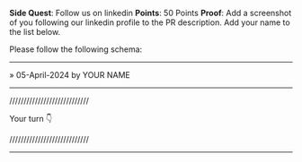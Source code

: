 **Side Quest**: Follow us on linkedin
**Points**: 50 Points
**Proof**: Add a screenshot of you following our linkedin profile to the PR description. Add your name to the list below.

Please follow the following schema:

---

» 05-April-2024 by YOUR NAME

---

////////////////////////////

Your turn 👇

////////////////////////////



---
